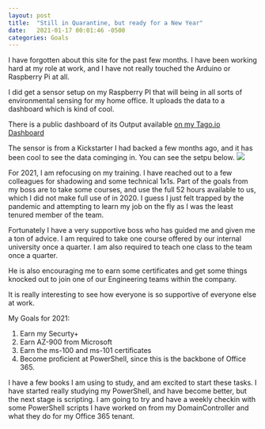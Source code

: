 ```yaml
---
layout: post
title:  "Still in Quarantine, but ready for a New Year"
date:   2021-01-17 00:01:46 -0500
categories: Goals
---
```

I have forgotten about this site for the past few months. I have been working hard at my role at work, and I have not really touched the Arduino or Raspberry Pi at all.

I did get a sensor setup on my Raspberry PI that will being in all sorts of environmental sensing for my home office. It uploads the data to a dashboard which is kind of cool.

There is a public dashboard of its Output available <a href="https://admin.tago.io/public/dashboard/5f7015328dda3b0027880380/853bc4e2-236c-4145-858a-fd7cfe2b5cec">on my Tago.io Dashboard</a>

The sensor is from a Kickstarter I had backed a few months ago, and it has been cool to see the data cominging in. You can see the setpu below. 
<img src="https://preview.redd.it/us6dojvngxp51.jpg?width=4032&format=pjpg&auto=webp&s=b28ec2fce681b2aa26e8ed97fc49188dae881d46">

For 2021, I am refocusing on my training. I have reached out to a few colleagues for shadowing and some technical 1x1s. Part of the goals from my boss are to take some courses, and use the full 52 hours available to us, which I did not make full use of in 2020. I guess I just felt trapped by the pandemic and attempting to learn my job on the fly as I was the least tenured member of the team.

Fortunately I have a very supportive boss who has guided me and given me a ton of advice. I am required to take one course offered by our internal university once a quarter. I am also required to teach one class to the team once a quarter.

He is also encouraging me to earn some certificates and get some things knocked out to join one of our Engineering teams within the company.

It is really interesting to see how everyone is so supportive of everyone else at work.

My Goals for 2021:

1. Earn my Securty+
2. Earn AZ-900 from Microsoft
3. Earn the ms-100 and ms-101 certificates
4. Become proficient at PowerShell, since this is the backbone of Office 365.

I have a few books I am using to study, and am excited to start these tasks. I have started really studying my PowerShell, and have become better, but the next stage is scripting. I am going to try and have a weekly checkin with some PowerShell scripts I have worked on from my DomainController and what they do for my Office 365 tenant.